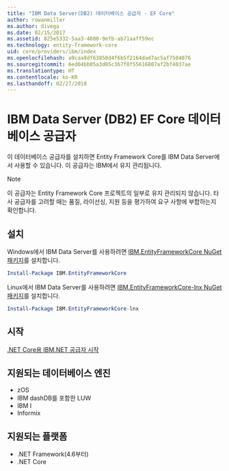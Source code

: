 ```yaml
---
title: "IBM Data Server(DB2) 데이터베이스 공급자 - EF Core"
author: rowanmiller
ms.author: divega
ms.date: 02/15/2017
ms.assetid: 825e5332-5aa3-4600-9efb-ab71aaff59ec
ms.technology: entity-framework-core
uid: core/providers/ibm/index
ms.openlocfilehash: a9caa8df63850d4f6b5f2164dad7ac5af7504076
ms.sourcegitcommit: 6ed04bb05a3d05c367f0f55616807af2bf4037ae
ms.translationtype: HT
ms.contentlocale: ko-KR
ms.lasthandoff: 02/27/2018
---
```

# <a name="ibm-data-server-db2-ef-core-database-providers"></a>IBM Data Server (DB2) EF Core 데이터베이스 공급자

이 데이터베이스 공급자를 설치하면 Entity Framework Core를 IBM Data Server에서 사용할 수 있습니다. 이 공급자는 IBM에서 유지 관리됩니다.

> [!NOTE]  
> 이 공급자는 Entity Framework Core 프로젝트의 일부로 유지 관리되지 않습니다. 타사 공급자를 고려할 때는 품질, 라이선싱, 지원 등을 평가하여 요구 사항에 부합하는지 확인합니다.

## <a name="install"></a>설치

Windows에서 IBM Data Server를 사용하려면 [IBM.EntityFrameworkCore NuGet 패키지](https://www.nuget.org/packages/IBM.EntityFrameworkCore)를 설치합니다.

``` powershell
Install-Package IBM.EntityFrameworkCore
```

Linux에서 IBM Data Server를 사용하려면 [IBM.EntityFrameworkCore-lnx NuGet 패키지](https://www.nuget.org/packages/IBM.EntityFrameworkCore-lnx)를 설치합니다.

``` powershell
Install-Package IBM.EntityFrameworkCore-lnx
```

## <a name="get-started"></a>시작

[.NET Core용 IBM.NET 공급자 시작](https://www.ibm.com/developerworks/community/blogs/96960515-2ea1-4391-8170-b0515d08e4da/entry/DB2DotnetCore?lang=en)

## <a name="supported-database-engines"></a>지원되는 데이터베이스 엔진

* zOS
* IBM dashDB를 포함한 LUW
* IBM I
* Informix

## <a name="supported-platforms"></a>지원되는 플랫폼

* .NET Framework(4.6부터)
* .NET Core

